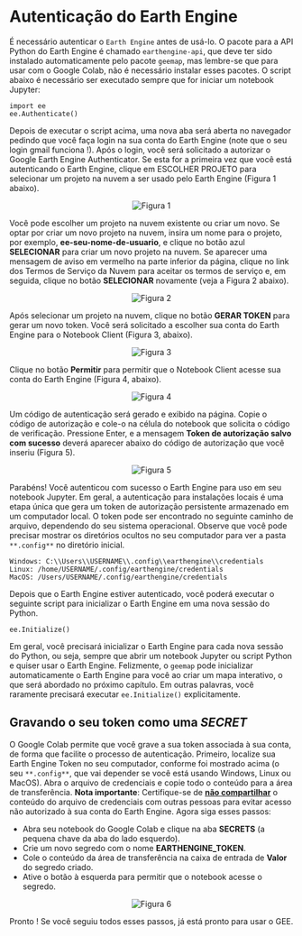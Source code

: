 # Autenticação do Earth Engine

É necessário autenticar o `Earth Engine` antes de usá-lo. O pacote para a API Python do Earth Engine é chamado `earthengine-api`, que deve ter sido instalado automaticamente pelo pacote `geemap`, mas lembre-se que para usar com o Google Colab, não é necessário instalar esses pacotes. O script abaixo é necessário ser executado sempre que for iniciar um notebook Jupyter:
```
import ee
ee.Authenticate()
```
Depois de executar o script acima, uma nova aba será aberta no navegador pedindo que você faça login na sua conta do Earth Engine (note que o seu login gmail funciona !). Após o login, você será solicitado a autorizar o Google Earth Engine Authenticator. Se esta for a primeira vez que você está autenticando o Earth Engine, clique em ESCOLHER PROJETO para selecionar um projeto na nuvem a ser usado pelo Earth Engine (Figura 1 abaixo).<br>
<p align="center">
  <img src="./screenshots/Fig01_Autenticando_EE.jpg" alt="Figura 1">
</p>

Você pode escolher um projeto na nuvem existente ou criar um novo. Se optar por criar um novo projeto na nuvem, insira um nome para o projeto, por exemplo, **ee-seu-nome-de-usuario**, e clique no botão azul **SELECIONAR** para criar um novo projeto na nuvem. Se aparecer uma mensagem de aviso em vermelho na parte inferior da página, clique no link dos Termos de Serviço da Nuvem para aceitar os termos de serviço e, em seguida, clique no botão **SELECIONAR** novamente (veja a Figura 2 abaixo).<br>
<p align="center">
  <img src="./screenshots/Fig02_Autenticando_EE.jpg" alt="Figura 2">
</p>

Após selecionar um projeto na nuvem, clique no botão **GERAR TOKEN** para gerar um novo token. Você será solicitado a escolher sua conta do Earth Engine para o Notebook Client (Figura 3, abaixo).<br>
<p align="center">
  <img src="./screenshots/Fig03_Autenticando_EE.jpg" alt="Figura 3">
</p>

Clique no botão **Permitir** para permitir que o Notebook Client acesse sua conta do Earth Engine (Figura 4, abaixo).<br>
<p align="center">
  <img src="./screenshots/Fig04_Autenticando_EE.jpg" alt="Figura 4">
</p>

Um código de autenticação será gerado e exibido na página. Copie o código de autorização e cole-o na célula do notebook que solicita o código de verificação. Pressione Enter, e a mensagem **Token de autorização salvo com sucesso** deverá aparecer abaixo do código de autorização que você inseriu (Figura 5).<br>
<p align="center">
  <img src="./screenshots/Fig05_Autenticando_EE.jpg" alt="Figura 5">
</p>

Parabéns! Você autenticou com sucesso o Earth Engine para uso em seu notebook Jupyter. Em geral, a autenticação para instalações locais é uma etapa única que gera um token de autorização persistente armazenado em um computador local. O token pode ser encontrado no seguinte caminho de arquivo, dependendo do seu sistema operacional. Observe que você pode precisar mostrar os diretórios ocultos no seu computador para ver a pasta `**.config**` no diretório inicial.
```
Windows: C:\\Users\\USERNAME\\.config\\earthengine\\credentials
Linux: /home/USERNAME/.config/earthengine/credentials
MacOS: /Users/USERNAME/.config/earthengine/credentials
```
Depois que o Earth Engine estiver autenticado, você poderá executar o seguinte script para inicializar o Earth Engine em uma nova sessão do Python.
```
ee.Initialize()
```
Em geral, você precisará inicializar o Earth Engine para cada nova sessão do Python, ou seja, sempre que abrir um notebook Jupyter ou script Python e quiser usar o Earth Engine. Felizmente, o `geemap` pode inicializar automaticamente o Earth Engine para você ao criar um mapa interativo, o que será abordado no próximo capítulo. Em outras palavras, você raramente precisará executar `ee.Initialize()` explicitamente.

## Gravando o seu token como uma *SECRET*

O Google Colab permite que você grave a sua token associada à sua conta, de forma que facilite o processo de autenticação. Primeiro, localize sua Earth Engine Token no seu computador, conforme foi mostrado acima (o seu `**.config**`, que vai depender se você está usando Windows, Linux ou MacOS). Abra o arquivo de credenciais e copie todo o conteúdo para a área de transferência. **Nota importante**: Certifique-se de <u>**não compartilhar**</u> o conteúdo do arquivo de credenciais com outras pessoas para evitar acesso não autorizado à sua conta do Earth Engine. Agora siga esses passos:
- Abra seu notebook do Google Colab e clique na aba **SECRETS** (a pequena chave da aba do lado esquerdo).
- Crie um novo segredo com o nome **EARTHENGINE_TOKEN**.
- Cole o conteúdo da área de transferência na caixa de entrada de **Valor** do segredo criado.
- Ative o botão à esquerda para permitir que o notebook acesse o segredo.<br>
<p align="center">
  <img src="./screenshots/Fig06_Autenticando_EE.jpg" alt="Figura 6">
</p>

Pronto ! Se você seguiu todos esses passos, já está pronto para usar o GEE.
